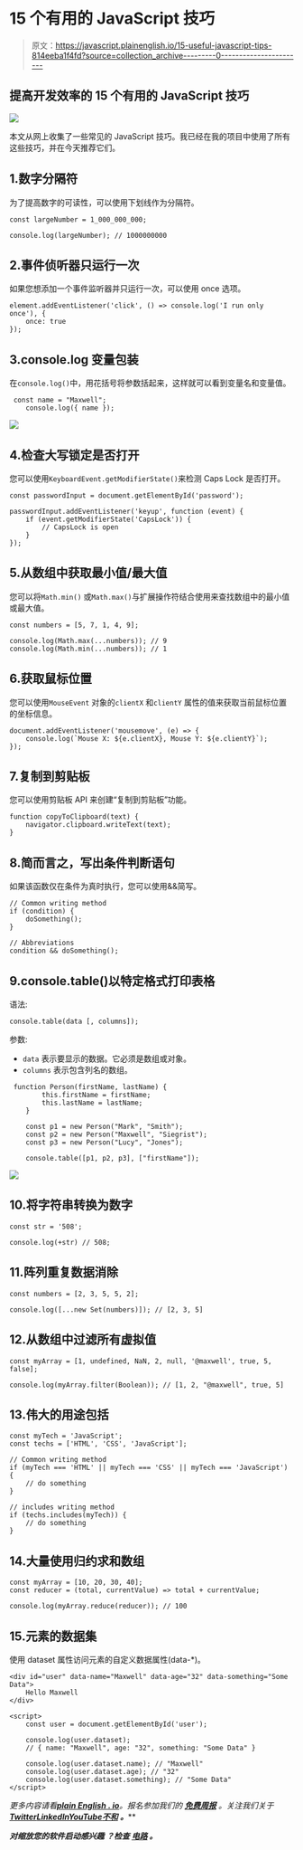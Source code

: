 # 15 个有用的 JavaScript 技巧

> 原文：<https://javascript.plainenglish.io/15-useful-javascript-tips-814eeba1f4fd?source=collection_archive---------0----------------------->

## 提高开发效率的 15 个有用的 JavaScript 技巧

![](img/3025247970c93751127bd3c0ec588334.png)

本文从网上收集了一些常见的 JavaScript 技巧。我已经在我的项目中使用了所有这些技巧，并在今天推荐它们。

## 1.数字分隔符

为了提高数字的可读性，可以使用下划线作为分隔符。

```
const largeNumber = 1_000_000_000;

console.log(largeNumber); // 1000000000
```

## 2.事件侦听器只运行一次

如果您想添加一个事件监听器并只运行一次，可以使用 once 选项。

```
element.addEventListener('click', () => console.log('I run only once'), {
    once: true
}); 
```

## 3.console.log 变量包装

在`console.log()`中，用花括号将参数括起来，这样就可以看到变量名和变量值。

```
 const name = "Maxwell";
    console.log({ name });
```

![](img/9ec5cc275b5f6baf9ba78f6a2d6e89bc.png)

## 4.检查大写锁定是否打开

您可以使用`KeyboardEvent.getModifierState()`来检测 Caps Lock 是否打开。

```
const passwordInput = document.getElementById('password');

passwordInput.addEventListener('keyup', function (event) {
    if (event.getModifierState('CapsLock')) {
        // CapsLock is open
    }
}); 
```

## 5.从数组中获取最小值/最大值

您可以将`Math.min()` 或`Math.max()`与扩展操作符结合使用来查找数组中的最小值或最大值。

```
const numbers = [5, 7, 1, 4, 9];

console.log(Math.max(...numbers)); // 9
console.log(Math.min(...numbers)); // 1 
```

## 6.获取鼠标位置

您可以使用`MouseEvent` 对象的`clientX` 和`clientY` 属性的值来获取当前鼠标位置的坐标信息。

```
document.addEventListener('mousemove', (e) => {
    console.log(`Mouse X: ${e.clientX}, Mouse Y: ${e.clientY}`);
}); 
```

## 7.复制到剪贴板

您可以使用剪贴板 API 来创建“复制到剪贴板”功能。

```
function copyToClipboard(text) {
    navigator.clipboard.writeText(text);
} 
```

## 8.简而言之，写出条件判断语句

如果该函数仅在条件为真时执行，您可以使用&&简写。

```
// Common writing method
if (condition) {
    doSomething();
}

// Abbreviations
condition && doSomething(); 
```

## 9.console.table()以特定格式打印表格

语法:

```
console.table(data [, columns]);
```

参数:

*   `data` 表示要显示的数据。它必须是数组或对象。
*   `columns` 表示包含列名的数组。

```
 function Person(firstName, lastName) {
        this.firstName = firstName;
        this.lastName = lastName;
    }

    const p1 = new Person("Mark", "Smith");
    const p2 = new Person("Maxwell", "Siegrist");
    const p3 = new Person("Lucy", "Jones");

    console.table([p1, p2, p3], ["firstName"]);
```

![](img/d18667fdf919d8de89af70b881750ea0.png)

## 10.将字符串转换为数字

```
const str = '508';

console.log(+str) // 508; 
```

## 11.阵列重复数据消除

```
const numbers = [2, 3, 5, 5, 2];

console.log([...new Set(numbers)]); // [2, 3, 5] 
```

## 12.从数组中过滤所有虚拟值

```
const myArray = [1, undefined, NaN, 2, null, '@maxwell', true, 5, false];

console.log(myArray.filter(Boolean)); // [1, 2, "@maxwell", true, 5]
```

## 13.伟大的用途包括

```
const myTech = 'JavaScript';
const techs = ['HTML', 'CSS', 'JavaScript'];

// Common writing method
if (myTech === 'HTML' || myTech === 'CSS' || myTech === 'JavaScript') {
    // do something
}

// includes writing method
if (techs.includes(myTech)) {
    // do something 
} 
```

## 14.大量使用归约求和数组

```
const myArray = [10, 20, 30, 40];
const reducer = (total, currentValue) => total + currentValue;

console.log(myArray.reduce(reducer)); // 100 
```

## 15.元素的数据集

使用 dataset 属性访问元素的自定义数据属性(data-*)。

```
<div id="user" data-name="Maxwell" data-age="32" data-something="Some Data">
    Hello Maxwell
</div>

<script>
    const user = document.getElementById('user');

    console.log(user.dataset); 
    // { name: "Maxwell", age: "32", something: "Some Data" }

    console.log(user.dataset.name); // "Maxwell"
    console.log(user.dataset.age); // "32"
    console.log(user.dataset.something); // "Some Data"
</script> 
```

*更多内容请看*[***plain English . io***](https://plainenglish.io/)*。报名参加我们的* [***免费周报***](http://newsletter.plainenglish.io/) *。关注我们关于*[***Twitter***](https://twitter.com/inPlainEngHQ)[***LinkedIn***](https://www.linkedin.com/company/inplainenglish/)*[***YouTube***](https://www.youtube.com/channel/UCtipWUghju290NWcn8jhyAw)*[***不和***](https://discord.gg/GtDtUAvyhW) ***。*****

*****对缩放您的软件启动感兴趣*** *？检查* [***电路***](https://circuit.ooo?utm=publication-post-cta) *。***